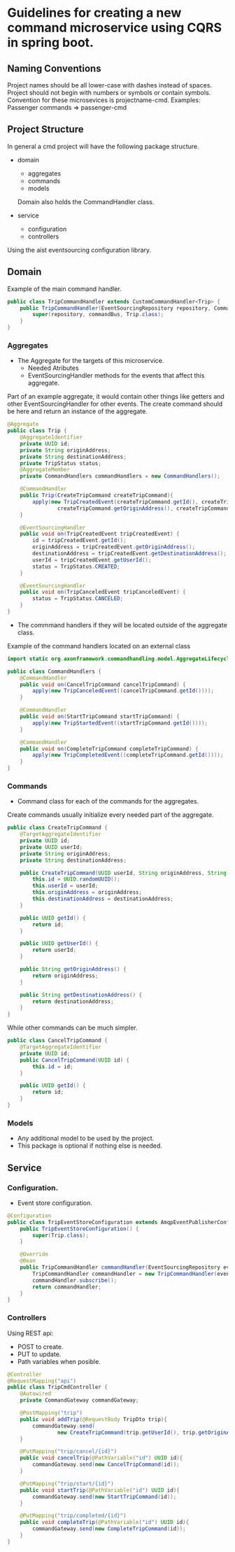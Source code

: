 # Guidelines for creating a new command microservice using CQRS in spring boot.

## Naming Conventions
Project names should be all lower-case with dashes instead of spaces. Project should not begin with numbers or symbols or contain symbols. Convention for these
microsevices is projectname-cmd.
Examples:
Passenger commands => passenger-cmd

## Project Structure
In general a cmd project will have the following package structure.
* domain
  * aggregates
  * commands
  * models

  Domain also holds the CommandHandler class.
* service
  * configuration
  * controllers

Using the aist eventsourcing configuration library.
## Domain
Example of the main command handler.
```java
public class TripCommandHandler extends CustomCommandHandler<Trip> {
    public TripCommandHandler(EventSourcingRepository repository, CommandBus commandBus) {
        super(repository, commandBus, Trip.class);
    }
}
```
### Aggregates
* The Aggregate for the targets of this microservice.
  * Needed Atributes
  * EventSourcingHandler methods for the events that affect this aggregate.

Part of an example aggregate, it would contain other things like getters and other EventSourcingHandler
for other events. The create command should be here and return an instance of the aggregate.
```java
@Aggregate
public class Trip {
    @AggregateIdentifier
    private UUID id;
    private String originAddress;
    private String destinationAddress;
    private TripStatus status;
    @AggregateMember
    private CommandHandlers commandHandlers = new CommandHandlers();

    @CommandHandler
    public Trip(CreateTripCommand createTripCommand){
        apply(new TripCreatedEvent(createTripCommand.getId(), createTripCommand.getUserId(),
                createTripCommand.getOriginAddress(), createTripCommand.getDestinationAddress()));
    }

    @EventSourcingHandler
    public void on(TripCreatedEvent tripCreatedEvent) {
        id = tripCreatedEvent.getId();
        originAddress = tripCreatedEvent.getOriginAddress();
        destinationAddress = tripCreatedEvent.getDestinationAddress();
        userId = tripCreatedEvent.getUserId();
        status = TripStatus.CREATED;
    }

    @EventSourcingHandler
    public void on(TripCanceledEvent tripCanceledEvent) {
        status = TripStatus.CANCELED;
    }
}
```
* The commmand handlers if they will be located outside of the aggregate class.

Example of the command handlers located on an external class
```java
import static org.axonframework.commandhandling.model.AggregateLifecycle.apply;

public class CommandHandlers {
    @CommandHandler
    public void on(CancelTripCommand cancelTripCommand) {
        apply(new TripCanceledEvent((cancelTripCommand.getId())));
    }

    @CommandHandler
    public void on(StartTripCommand startTripCommand) {
        apply(new TripStartedEvent((startTripCommand.getId())));
    }

    @CommandHandler
    public void on(CompleteTripCommand completeTripCommand) {
        apply(new TripCompletedEvent((completeTripCommand.getId())));
    }
}

```
### Commands
* Command class for each of the commands for the aggregates.

Create commands usually initialize every needed part of the aggregate.
```java
public class CreateTripCommand {
    @TargetAggregateIdentifier          
    private UUID id;
    private UUID userId;
    private String originAddress;
    private String destinationAddress;

    public CreateTripCommand(UUID userId, String originAddress, String destinationAddress){
        this.id = UUID.randomUUID();
        this.userId = userId;
        this.originAddress = originAddress;
        this.destinationAddress = destinationAddress;
    }

    public UUID getId() {
        return id;
    }

    public UUID getUserId() {
        return userId;
    }

    public String getOriginAddress() {
        return originAddress;
    }

    public String getDestinationAddress() {
        return destinationAddress;
    }
}
```
While other commands can be much simpler.
```java
public class CancelTripCommand {
    @TargetAggregateIdentifier
    private UUID id;
    public CancelTripCommand(UUID id) {
        this.id = id;
    }

    public UUID getId() {
        return id;
    }
}
```
### Models
* Any additional model to be used by the project.
* This package is optional if nothing else is needed.
## Service
### Configuration.
* Event store configuration.
```java
@Configuration
public class TripEventStoreConfiguration extends AmqpEventPublisherConfiguration<Trip, TripCommandHandler> {
    public TripEventStoreConfiguration() {
        super(Trip.class);
    }

    @Override
    @Bean
    public TripCommandHandler commandHandler(EventSourcingRepository eventSourcingRepository, CommandBus commandBus) {
        TripCommandHandler commandHandler = new TripCommandHandler(eventSourcingRepository, commandBus);
        commandHandler.subscribe();
        return commandHandler;
    }
}
```
### Controllers
Using REST api:
* POST to create.
* PUT to update.
* Path variables when posible.
```java
@Controller
@RequestMapping("api")
public class TripCmdController {
    @Autowired
    private CommandGateway commandGateway;

    @PostMapping("trip")
    public void addTrip(@RequestBody TripDto trip){
        commandGateway.send(
                new CreateTripCommand(trip.getUserId(), trip.getOriginAddress(), trip.getDestinationAddress()));
    }

    @PutMapping("trip/cancel/{id}")
    public void cancelTrip(@PathVariable("id") UUID id){
        commandGateway.send(new CancelTripCommand(id));
    }

    @PutMapping("trip/start/{id}")
    public void startTrip(@PathVariable("id") UUID id){
        commandGateway.send(new StartTripCommand(id));
    }

    @PutMapping("trip/completed/{id}")
    public void completeTrip(@PathVariable("id") UUID id){
        commandGateway.send(new CompleteTripCommand(id));
    }
}
```

